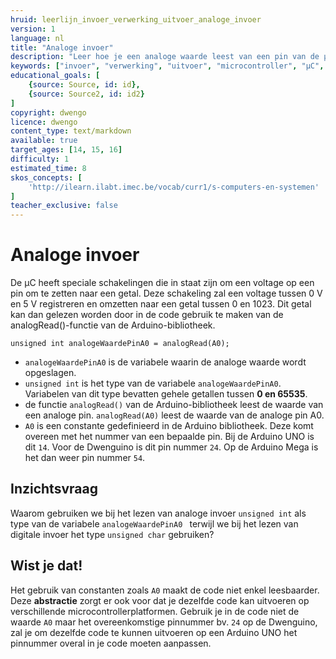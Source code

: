 ```yaml
---
hruid: leerlijn_invoer_verwerking_uitvoer_analoge_invoer
version: 1
language: nl
title: "Analoge invoer"
description: "Leer hoe je een analoge waarde leest van een pin van de µC."
keywords: ["invoer", "verwerking", "uitvoer", "microcontroller", "µC", "arduino", "dwenguino", "analogRead"]
educational_goals: [
    {source: Source, id: id}, 
    {source: Source2, id: id2}
]
copyright: dwengo
licence: dwengo
content_type: text/markdown
available: true
target_ages: [14, 15, 16]
difficulty: 1
estimated_time: 8
skos_concepts: [
    'http://ilearn.ilabt.imec.be/vocab/curr1/s-computers-en-systemen'
]
teacher_exclusive: false
---
```


# Analoge invoer

De µC heeft speciale schakelingen die in staat zijn om een voltage op een pin om te zetten naar een getal. Deze schakeling zal een voltage tussen 0 V en 5 V registreren en omzetten naar een getal tussen 0 en 1023. Dit getal kan dan gelezen worden door  in de code gebruik te maken van de analogRead()-functie van de Arduino-bibliotheek.

```
unsigned int analogeWaardePinA0 = analogRead(A0);
```

- `analogeWaardePinA0` is de variabele waarin de analoge waarde wordt opgeslagen.
- `unsigned int` is het type van de variabele `analogeWaardePinA0`. Variabelen van dit type bevatten gehele getallen tussen **0 en 65535**.
- de functie `analogRead()` van de Arduino-bibliotheek leest de waarde van een analoge pin. `analogRead(A0)` leest de waarde van de analoge pin A0.
- `A0` is een constante gedefinieerd in de Arduino bibliotheek. Deze komt overeen met het nummer van een bepaalde pin. Bij de Arduino UNO is dit `14`. Voor de Dwenguino is dit pin nummer `24`. Op de Arduino Mega is het dan weer pin nummer `54`.

<div class="dwengo-content assignment">
    <h2 class="title">Inzichtsvraag</h2>
    <div class="content">
        <p>
        Waarom gebruiken we bij het lezen van analoge invoer <code class="language-cpp">unsigned int</code> als type van de variabele <code class="language-cpp">analogeWaardePinA0 </code> terwijl we bij het lezen van digitale invoer het type <code class="language-cpp">unsigned char</code> gebruiken?
        </p>
    </div>
</div>

<div class="dwengo-content sideinfo">
    <h2 class="title">Wist je dat!</h2>
    <div class="content">
        <p>
            Het gebruik van constanten zoals <code class="language-cpp">A0</code> maakt de code niet enkel leesbaarder. Deze <strong>abstractie</strong> zorgt er ook voor dat je dezelfde code kan uitvoeren op verschillende microcontrollerplatformen. Gebruik je in de code niet de waarde <code class="language-cpp">A0</code> maar het overeenkomstige pinnummer bv. <code class="language-cpp">24</code> op de Dwenguino, zal je om dezelfde code te kunnen uitvoeren op een Arduino UNO het pinnummer overal in je code moeten aanpassen.
        </p>
    </div>
</div>
